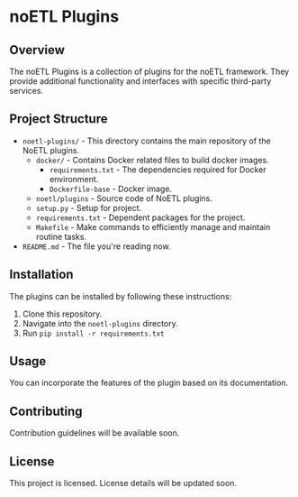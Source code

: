 # noETL Plugins

## Overview

The noETL Plugins is a collection of plugins for the noETL framework. They provide additional functionality and interfaces with specific third-party services.

## Project Structure

- `noetl-plugins/` - This directory contains the main repository of the NoETL plugins.
    - `docker/` - Contains Docker related files to build docker images. 
       - `requirements.txt` - The dependencies required for Docker environment.
       - `Dockerfile-base` - Docker image.
    - `noetl/plugins` - Source code of NoETL plugins.
    - `setup.py` - Setup for project.
    - `requirements.txt` - Dependent packages for the project.
    - `Makefile` - Make commands to efficiently manage and maintain routine tasks.
- `README.md` - The file you're reading now. 

## Installation

The plugins can be installed by following these instructions:

1. Clone this repository.
2. Navigate into the `noetl-plugins` directory.
3. Run `pip install -r requirements.txt`

## Usage

You can incorporate the features of the plugin based on its documentation.

## Contributing
Contribution guidelines will be available soon.

## License
This project is licensed. License details will be updated soon.
